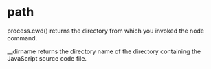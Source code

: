 # path

process.cwd() returns the directory from which you invoked the node command.

__dirname returns the directory name of the directory containing the JavaScript source code file.
